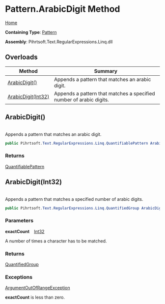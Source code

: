 # Pattern\.ArabicDigit Method

[Home](../../../../../../README.md)

**Containing Type**: [Pattern](../README.md)

**Assembly**: Pihrtsoft\.Text\.RegularExpressions\.Linq\.dll

## Overloads

| Method | Summary |
| ------ | ------- |
| [ArabicDigit()](#Pihrtsoft_Text_RegularExpressions_Linq_Pattern_ArabicDigit) | Appends a pattern that matches an arabic digit\. |
| [ArabicDigit(Int32)](#Pihrtsoft_Text_RegularExpressions_Linq_Pattern_ArabicDigit_System_Int32_) | Appends a pattern that matches a specified number of arabic digits\. |

## ArabicDigit\(\) <a name="Pihrtsoft_Text_RegularExpressions_Linq_Pattern_ArabicDigit"></a>

\
Appends a pattern that matches an arabic digit\.

```csharp
public Pihrtsoft.Text.RegularExpressions.Linq.QuantifiablePattern ArabicDigit()
```

### Returns

[QuantifiablePattern](../../QuantifiablePattern/README.md)

## ArabicDigit\(Int32\) <a name="Pihrtsoft_Text_RegularExpressions_Linq_Pattern_ArabicDigit_System_Int32_"></a>

\
Appends a pattern that matches a specified number of arabic digits\.

```csharp
public Pihrtsoft.Text.RegularExpressions.Linq.QuantifiedGroup ArabicDigit(int exactCount)
```

### Parameters

**exactCount** &ensp; [Int32](https://docs.microsoft.com/en-us/dotnet/api/system.int32)

A number of times a character has to be matched\.

### Returns

[QuantifiedGroup](../../QuantifiedGroup/README.md)

### Exceptions

[ArgumentOutOfRangeException](https://docs.microsoft.com/en-us/dotnet/api/system.argumentoutofrangeexception)

**exactCount** is less than zero\.

